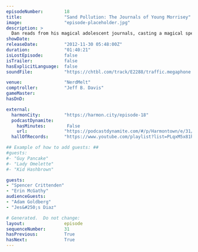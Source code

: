 ```yaml
---
episodeNumber:        18
title:                "Sand Pollution: The Journals of Young Morrisey"
image:                "episode-placeholder.jpg"
description: >
  Dan reads from his magical adolescent journals, casting a magical spell of adolescent depression over the entire audience and the dungeons and dragons session. So he brings up a depressed Harmenian and attempts to cure him. But by then he's pretty dr...
showDate:             
releaseDate:          "2012-11-30 05:48:00Z"
duration:             "01:40:21"
isLostEpisode:        false
isTrailer:            false
hasExplicitLanguage:  false
soundFile:            "https://chtbl.com/track/E2288/traffic.megaphone.fm/STA4402179215.mp3?updated=1555703184"

venue:                "NerdMelt"
comptroller:          "Jeff B. Davis"
gameMaster:           
hasDnD:               

external:
  harmonCity:         "https://harmon.city/episode-18"
  podcastDynamite:
    hasMinutes:        False
    url:              "https://podcastdynamite.com/#/p/Harmontown/e/31/18"
  hallOfRecords:      "https://www.youtube.com/playlist?list=PLqxM5x81hNObFaEuR2E2PLwOM34YTV5Iy"

## Example of how to add guests: ##
#guests:
#- "Guy Pancake"
#- "Lady Omelette"
#- "Kid Hashbrown"

guests:
- "Spencer Crittenden"
- "Erin McGathy"
audienceGuests:
- "Adam Goldberg"
- "Jes&#250;s Diaz"

# Generated.  Do not change:
layout:               episode
sequenceNumber:       31
hasPrevious:          True
hasNext:              True
---
```


<!-- The episode description will be rendered here -->
<!-- Add your content below here -->

